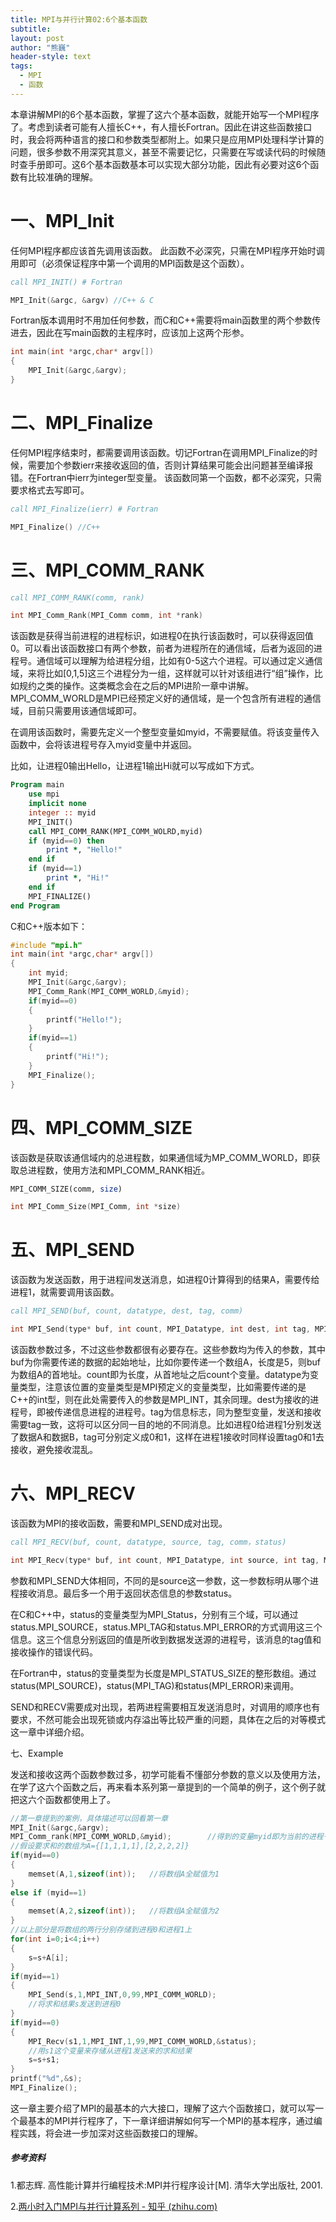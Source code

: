 ```yaml
---
title: MPI与并行计算02:6个基本函数
subtitle: 
layout: post
author: "熊巍"
header-style: text
tags:
  - MPI
  - 函数
---
```


本章讲解MPI的6个基本函数，掌握了这六个基本函数，就能开始写一个MPI程序了。考虑到读者可能有人擅长C++，有人擅长Fortran。因此在讲这些函数接口时，我会将两种语言的接口和参数类型都附上。如果只是应用MPI处理科学计算的问题，很多参数不用深究其意义，甚至不需要记忆，只需要在写或读代码的时候随时查手册即可。这6个基本函数基本可以实现大部分功能，因此有必要对这6个函数有比较准确的理解。

# 一、MPI_Init

任何MPI程序都应该首先调用该函数。 此函数不必深究，只需在MPI程序开始时调用即可（必须保证程序中第一个调用的MPI函数是这个函数）。

```fortran
call MPI_INIT() # Fortran 
```

```cpp
MPI_Init(&argc, &argv) //C++ & C
```

Fortran版本调用时不用加任何参数，而C和C++需要将main函数里的两个参数传进去，因此在写main函数的主程序时，应该加上这两个形参。

```cpp
int main(int *argc,char* argv[]) 
{ 
    MPI_Init(&argc,&argv); 
}
```

# 二、MPI_Finalize

任何MPI程序结束时，都需要调用该函数。切记Fortran在调用MPI_Finalize的时候，需要加个参数ierr来接收返回的值，否则计算结果可能会出问题甚至编译报错。在Fortran中ierr为integer型变量。 该函数同第一个函数，都不必深究，只需要求格式去写即可。

```fortran
call MPI_Finalize(ierr) # Fortran
```

```cpp
MPI_Finalize() //C++ 
```

# 三、MPI_COMM_RANK

```fortran
call MPI_COMM_RANK(comm, rank) 
```

```cpp
int MPI_Comm_Rank(MPI_Comm comm, int *rank)
```

该函数是获得当前进程的进程标识，如进程0在执行该函数时，可以获得返回值0。可以看出该函数接口有两个参数，前者为进程所在的通信域，后者为返回的进程号。通信域可以理解为给进程分组，比如有0-5这六个进程。可以通过定义通信域，来将比如[0,1,5]这三个进程分为一组，这样就可以针对该组进行“组”操作，比如规约之类的操作。这类概念会在之后的MPI进阶一章中讲解。MPI_COMM_WORLD是MPI已经预定义好的通信域，是一个包含所有进程的通信域，目前只需要用该通信域即可。

在调用该函数时，需要先定义一个整型变量如myid，不需要赋值。将该变量传入函数中，会将该进程号存入myid变量中并返回。

比如，让进程0输出Hello，让进程1输出Hi就可以写成如下方式。

```fortran
Program main 
    use mpi
    implicit none 
    integer :: myid 
    MPI_INIT() 
    call MPI_COMM_RANK(MPI_COMM_WOLRD,myid) 
    if (myid==0) then 
        print *, "Hello!" 
    end if 
    if (myid==1) 
        print *, "Hi!" 
    end if 
    MPI_FINALIZE() 
end Program
```

C和C++版本如下：

```cpp
#include "mpi.h"
int main(int *argc,char* argv[]) 
{ 
    int myid; 
    MPI_Init(&argc,&argv); 
    MPI_Comm_Rank(MPI_COMM_WORLD,&myid); 
    if(myid==0) 
    { 
        printf("Hello!"); 
    } 
    if(myid==1) 
    { 
        printf("Hi!"); 
    } 
    MPI_Finalize(); 
} 
```

# 四、MPI_COMM_SIZE

该函数是获取该通信域内的总进程数，如果通信域为MP_COMM_WORLD，即获取总进程数，使用方法和MPI_COMM_RANK相近。

```fortran
MPI_COMM_SIZE(comm, size) 
```

```cpp
int MPI_Comm_Size(MPI_Comm, int *size)
```

# 五、MPI_SEND

该函数为发送函数，用于进程间发送消息，如进程0计算得到的结果A，需要传给进程1，就需要调用该函数。

```fortran
call MPI_SEND(buf, count, datatype, dest, tag, comm)
```

```cpp
int MPI_Send(type* buf, int count, MPI_Datatype, int dest, int tag, MPI_Comm comm)
```

该函数参数过多，不过这些参数都很有必要存在。这些参数均为传入的参数，其中buf为你需要传递的数据的起始地址，比如你要传递一个数组A，长度是5，则buf为数组A的首地址。count即为长度，从首地址之后count个变量。datatype为变量类型，注意该位置的变量类型是MPI预定义的变量类型，比如需要传递的是C++的int型，则在此处需要传入的参数是MPI_INT，其余同理。dest为接收的进程号，即被传递信息进程的进程号。tag为信息标志，同为整型变量，发送和接收需要tag一致，这将可以区分同一目的地的不同消息。比如进程0给进程1分别发送了数据A和数据B，tag可分别定义成0和1，这样在进程1接收时同样设置tag0和1去接收，避免接收混乱。

# 六、MPI_RECV

该函数为MPI的接收函数，需要和MPI_SEND成对出现。

```fortran
call MPI_RECV(buf, count, datatype, source, tag, comm，status) 
```

```cpp
int MPI_Recv(type* buf, int count, MPI_Datatype, int source, int tag, MPI_Comm comm, MPI_Status *status) 
```

参数和MPI_SEND大体相同，不同的是source这一参数，这一参数标明从哪个进程接收消息。最后多一个用于返回状态信息的参数status。

在C和C++中，status的变量类型为MPI_Status，分别有三个域，可以通过status.MPI_SOURCE，status.MPI_TAG和status.MPI_ERROR的方式调用这三个信息。这三个信息分别返回的值是所收到数据发送源的进程号，该消息的tag值和接收操作的错误代码。

在Fortran中，status的变量类型为长度是MPI_STATUS_SIZE的整形数组。通过status(MPI_SOURCE)，status(MPI_TAG)和status(MPI_ERROR)来调用。

SEND和RECV需要成对出现，若两进程需要相互发送消息时，对调用的顺序也有要求，不然可能会出现死锁或内存溢出等比较严重的问题，具体在之后的对等模式这一章中详细介绍。

七、Example

发送和接收这两个函数参数过多，初学可能看不懂部分参数的意义以及使用方法，在学了这六个函数之后，再来看本系列第一章提到的一个简单的例子，这个例子就把这六个函数都使用上了。

```cpp
//第一章提到的案例，具体描述可以回看第一章
MPI_Init(&argc,&argv);
MPI_Comm_rank(MPI_COMM_WORLD,&myid);        //得到的变量myid即为当前的进程号
//假设要求和的数组为A={[1,1,1,1],[2,2,2,2]}
if(myid==0)
{
    memset(A,1,sizeof(int));   //将数组A全赋值为1
}
else if (myid==1)
{
    memset(A,2,sizeof(int));   //将数组A全赋值为2
}
//以上部分是将数组的两行分别存储到进程0和进程1上
for(int i=0;i<4;i++)
{
    s=s+A[i];
}
if(myid==1)
{
    MPI_Send(s,1,MPI_INT,0,99,MPI_COMM_WORLD);
    //将求和结果s发送到进程0
}
if(myid==0)
{
    MPI_Recv(s1,1,MPI_INT,1,99,MPI_COMM_WORLD,&status);
    //用s1这个变量来存储从进程1发送来的求和结果
    s=s+s1;
}
printf("%d",&s);
MPI_Finalize();
```

这一章主要介绍了MPI的最基本的六大接口，理解了这六个函数接口，就可以写一个最基本的MPI并行程序了，下一章详细讲解如何写一个MPI的基本程序，通过编程实践，将会进一步加深对这些函数接口的理解。

##### 参考资料

1.都志辉. 高性能计算并行编程技术:MPI并行程序设计[M]. 清华大学出版社, 2001.

2.[两小时入门MPI与并行计算系列 - 知乎 (zhihu.com)](https://zhuanlan.zhihu.com/p/355652501)